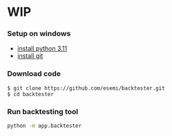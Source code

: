 # WIP


### Setup on windows
- [install python 3.11](https://www.python.org/downloads/windows/)
- [install git](https://gitforwindows.org/)


### Download code
```shell
$ git clone https://github.com/esemi/backtester.git
$ cd backtester
```


### Run backtesting tool
```bash
python -m app.backtester
```